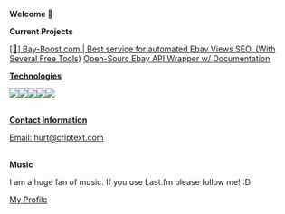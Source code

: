 **Welcome 👋**



**Current Projects**

<a href="https://bay-boost.com/" target="_blank">[🚀] Bay-Boost.com | Best service for automated Ebay Views SEO. (With Several Free Tools)</a>
<a href="https://github.com/Bay-Boost/Ebay-API-Wrapper-PHP" target="_blank">Open-Sourc Ebay API Wrapper w/ Documentation


**Technologies**

<img src="https://img.icons8.com/ios/35/000000/javascript.png"/><img src="https://img.icons8.com/ios/35/000000/php.png"/><img src="https://img.icons8.com/ios/35/000000/c-sharp-logo.png"/><img src="https://img.icons8.com/ios/35/000000/python.png"/><img src="https://img.icons8.com/ios/35/000000/selenium-test-automation.png"/><br/><br/>



**Contact Information**  

Email: hurt@criptext.com<br/><br/>


**Music**

I am a huge fan of music. If you use Last.fm please follow me! :D

<a target="_blank" href="https://www.last.fm/user/Cain">My Profile</a>
